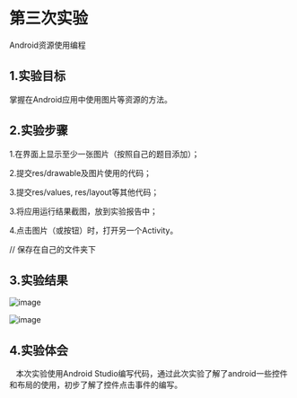 # 第三次实验

Android资源使用编程

## 1.实验目标

掌握在Android应用中使用图片等资源的方法。

## 2.实验步骤

1.在界面上显示至少一张图片（按照自己的题目添加）；

2.提交res/drawable及图片使用的代码；

3.提交res/values, res/layout等其他代码；

3.将应用运行结果截图，放到实验报告中；

4.点击图片（或按钮）时，打开另一个Activity。

// 保存在自己的文件夹下
## 3.实验结果

![image](https://github.com/linkzw/android-labs-2018/blob/master/soft1614080902125/p3.jpg)

![image](https://github.com/linkzw/android-labs-2018/blob/master/soft1614080902125/p4.png)

## 4.实验体会
    本次实验使用Android Studio编写代码，通过此次实验了解了android一些控件和布局的使用，初步了解了控件点击事件的编写。 
  
 
